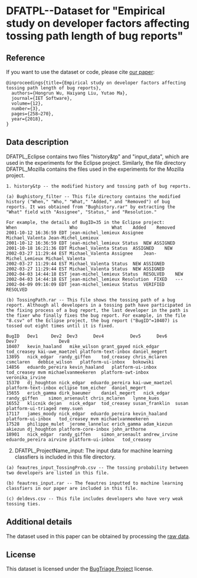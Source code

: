 # DFATPL--Dataset for "Empirical study on developer factors affecting tossing path length of bug reports"

## Reference

If you want to use the dataset or code, please cite [our paper](http://digital-library.theiet.org/content/journals/10.1049/iet-sen.2017.0159):

```
@inproceedings{title={Empirical study on developer factors affecting tossing path length of bug reports},
  authors={Hongrun Wu, Haiyang Liu, Yutao Ma},
  journal={IET Software},
  volume={12},
  number={3},
  pages={258–270},
  year={2018},
}
```

## Data description

DFATPL_Eclipse contains two files "history&tp" and "input_data", which are used in the experiments for the Eclipse project. Similarly, the file directory DFATPL_Mozilla contains the files used in the experiments for the Mozilla project.

```
1. history&tp -- the modified history and tossing path of bug reports.

(a) Bughistory_filter -- This file directory contains the modified history ("When," "Who," "What," "Added," and "Removed") of bug reports. It was obtained from "Bughistory.rar" by extracting the "What" field with "Assignee", "Status," and "Resolution."  

For example, the details of BugID=35 in the Eclipse project:
When                    Who             What    Added    Removed
2001-10-12 16:36:59 EDT	jean-michel_lemieux	Assignee	Michael_Valenta	Jean-Michel_Lemieux
2001-10-12 16:36:59 EDT	jean-michel_lemieux	Status	NEW	ASSIGNED
2001-10-18 16:21:36 EDT	Michael_Valenta	Status	ASSIGNED	NEW
2002-03-27 11:29:44 EST	Michael_Valenta	Assignee	Jean-Michel_Lemieux	Michael_Valenta
2002-03-27 11:29:44 EST	Michael_Valenta	Status	NEW	ASSIGNED
2002-03-27 11:29:44 EST	Michael_Valenta	Status	NEW	ASSIGNED
2002-04-03 14:44:18 EST	jean-michel_lemieux	Status	RESOLVED	NEW
2002-04-03 14:44:18 EST	jean-michel_lemieux	Resolution	FIXED	---
2002-04-09 09:16:09 EDT	jean-michel_lemieux	Status	VERIFIED	RESOLVED

(b) TossingPath.rar -- This file shows the tossing path of a bug report. Although all developers in a tossing path have participated in the fixing process of a bug report, the last developer in the path is the fixer who finally fixes the bug report. For example, in the file "8.csv" of the Eclipse project, the bug report ("BugID"=10407) is tossed out eight times until it is fixed.  

BugID	Dev1     Dev2  Dev3      Dev4          Dev5      Dev6        Dev7                Dev8
10407	kevin_haaland	mike_wilson	grant_gayed	nick_edgar	tod_creasey	kai-uwe_maetzel	platform-text-inbox	daniel_megert
13895	nick_edgar	randy_giffen	tod_creasey	chris_mclaren	csmclaren	debbie_wilson	platform-ui-inbox	bokowski
14856	eduardo_pereira	kevin_haaland	platform-ui-inbox	tod_creasey	mvm	michaelvanmeekeren	platform-swt-inbox	veronika_irvine
15370	dj_houghton	nick_edgar	eduardo_pereira	kai-uwe_maetzel	platform-text-inbox	eclipse	tom_eicher	daniel_megert
15655	erich_gamma	dirk_baeumer	daniel_megert	nick_edgar	randy_giffen	simon_arsenault	chris_mclaren	lynne_kues
16552	klicnik	dejan	nick_edgar	tod_creasey	susan_franklin	susan	platform-ui-triaged	remy.suen
17117	james_moody	nick_edgar	eduardo_pereira	kevin_haaland	platform-ui-inbox	tod_creasey	mvm	michaelvanmeekeren
17528	philippe_mulet	jerome_lanneluc	erich_gamma	adam_kiezun	akiezun	dj_houghton	platform-core-inbox	john_arthorne
18901	nick_edgar	randy_giffen	simon_arsenault	andrew_irvine	eduardo_pereira	airvine	platform-ui-inbox	tod_creasey
```

2. DFATPL_ProjectName_input: The input data for machine learning classfiers is included in this file directory. 

```
(a) feautres_input_TossingProb.csv -- The tossing probability between two developers are listed in this file.

(b) feautres_input.rar -- The feautres inputted to machine learning classfiers in our paper are included in this file.

(c) deldevs.csv -- This file includes developers who have very weak tossing ties.
```

## Additional details

The dataset used in this paper can be obtained by processing the [raw data](https://github.com/ssea-lab/BugTriage/tree/master/raw%20data).

## License
This dataset is licensed under the [BugTriage Project](https://github.com/ssea-lab/BugTriage/blob/master/LICENSE) license.
